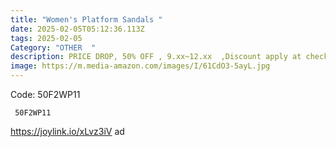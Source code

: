 ```yaml
---
title: "Women's Platform Sandals "
date: 2025-02-05T05:12:36.113Z
tags: 2025-02-05
Category: "OTHER  "
description: PRICE DROP, 50% OFF , 9.xx~12.xx  ,Discount apply at checkout.
image: https://m.media-amazon.com/images/I/61CdO3-5ayL.jpg
---
```

Code: 50F2WP11 

<pre class="language-javascript"><code

class="language-javascript"> 50F2WP11 </code></pre>

https://joylink.io/xLvz3iV    ad